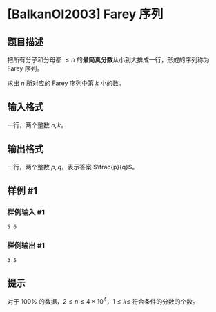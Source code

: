 # [BalkanOI2003] Farey 序列

## 题目描述

把所有分子和分母都 $\leq n$ 的**最简真分数**从小到大排成一行，形成的序列称为 Farey 序列。

求出 $n$ 所对应的 Farey 序列中第 $k$ 小的数。

## 输入格式

一行，两个整数 $n, k$。

## 输出格式

一行，两个整数 $p, q$，表示答案 $\frac{p}{q}$。

## 样例 #1

### 样例输入 #1
```
5 6
```

### 样例输出 #1

```
3 5
```

## 提示

对于 $100\%$ 的数据，$2 \leq n \leq 4 \times 10^4$，$1 \leq k \leq$ 符合条件的分数的个数。
